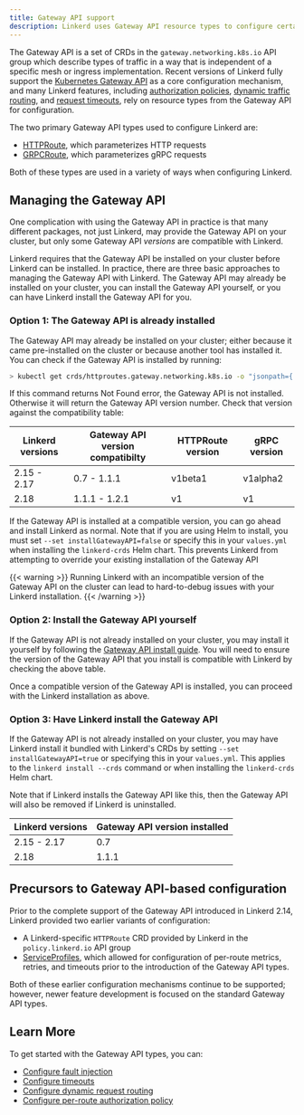 ```yaml
---
title: Gateway API support
description: Linkerd uses Gateway API resource types to configure certain features.
---
```


The Gateway API is a set of CRDs in the `gateway.networking.k8s.io` API group
which describe types of traffic in a way that is independent of a specific mesh
or ingress implementation. Recent versions of Linkerd fully support the
[Kubernetes Gateway API](https://gateway-api.sigs.k8s.io/) as a core
configuration mechanism, and many Linkerd features, including [authorization
policies][auth-policy], [dynamic traffic routing][dyn-routing], and [request
timeouts][timeouts], rely on resource types from the Gateway API for
configuration.

The two primary Gateway API types used to configure Linkerd are:

- [HTTPRoute], which parameterizes HTTP requests
- [GRPCRoute], which parameterizes gRPC requests

Both of these types are used in a variety of ways when configuring Linkerd.

## Managing the Gateway API

One complication with using the Gateway API in practice is that many different
packages, not just Linkerd, may provide the Gateway API on your cluster, but
only some Gateway API *versions* are compatible with Linkerd.

Linkerd requires that the Gateway API be installed on your cluster before
Linkerd can be installed. In practice, there are three basic approaches to
managing the Gateway API with Linkerd. The Gateway API may already be installed
on your cluster, you can install the Gateway API yourself, or you can have
Linkerd install the Gateway API for you.

### Option 1: The Gateway API is already installed

The Gateway API may already be installed on your cluster; either because it came
pre-installed on the cluster or because another tool has installed it. You can
check if the Gateway API is installed by running:

```bash
> kubectl get crds/httproutes.gateway.networking.k8s.io -o "jsonpath={.metadata.annotations.gateway\.networking\.k8s\.io/bundle-version}"
```

If this command returns Not Found error, the Gateway API is not installed.
Otherwise it will return the Gateway API version number. Check that version
against the compatibility table:

| Linkerd versions | Gateway API version compatibilty | HTTPRoute version | gRPC version |
| ---------------- | -------------------------------- | ----------------- | ------------ |
| 2.15 - 2.17      | 0.7 - 1.1.1                      | v1beta1           | v1alpha2     |
| 2.18             | 1.1.1 - 1.2.1                    | v1                | v1           |

If the Gateway API is installed at a compatible version, you can go ahead and
install Linkerd as normal. Note that if you are using Helm to install, you must
set `--set installGatewayAPI=false` or specify this in your `values.yml` when
installing the `linkerd-crds` Helm chart. This prevents Linkerd from attempting
to override your existing installation of the Gateway API

{{< warning >}}
Running Linkerd with an incompatible version of the Gateway API
on the cluster can lead to hard-to-debug issues with your Linkerd installation.
{{< /warning >}}

### Option 2: Install the Gateway API yourself

If the Gateway API is not already installed on your cluster, you may install it
yourself by following the [Gateway API install guide](https://gateway-api.sigs.k8s.io/guides/#installing-gateway-api).
You will need to ensure the version of the Gateway API that you install is
compatible with Linkerd by checking the above table.

Once a compatible version of the Gateway API is installed, you can proceed with
the Linkerd installation as above.

### Option 3: Have Linkerd install the Gateway API

If the Gateway API is not already installed on your cluster, you may have
Linkerd install it bundled with Linkerd's CRDs by setting
`--set installGatewayAPI=true` or specifying this in your `values.yml`. This
applies to the `linkerd install --crds` command or when installing the
`linkerd-crds` Helm chart.

Note that if Linkerd installs the Gateway API like this, then the Gateway API
will also be removed if Linkerd is uninstalled.

| Linkerd versions | Gateway API version installed |
| ---------------- | ----------------------------- |
| 2.15 - 2.17      | 0.7                           |
| 2.18             | 1.1.1                         |

## Precursors to Gateway API-based configuration

Prior to the complete support of the Gateway API introduced in Linkerd 2.14,
Linkerd provided two earlier variants of configuration:

- A Linkerd-specific `HTTPRoute` CRD provided by Linkerd in the
  `policy.linkerd.io` API group
- [ServiceProfiles], which allowed for configuration of per-route metrics,
  retries, and timeouts prior to the introduction of the Gateway API types.

Both of these earlier configuration mechanisms continue to be supported;
however, newer feature development is focused on the standard Gateway API
types.

## Learn More

To get started with the Gateway API types, you can:

- [Configure fault injection](../../tasks/fault-injection/)
- [Configure timeouts][timeouts]
- [Configure dynamic request routing][dyn-routing]
- [Configure per-route authorization policy][auth-policy]

[HTTPRoute]: ../../reference/httproute/
[GRPCRoute]: ../../reference/grpcroute/
[auth-policy]: ../../tasks/configuring-per-route-policy/
[dyn-routing]:../../tasks/configuring-dynamic-request-routing/
[timeouts]: ../../features/retries-and-timeouts/
[ServiceProfiles]: ../../features/service-profiles/
